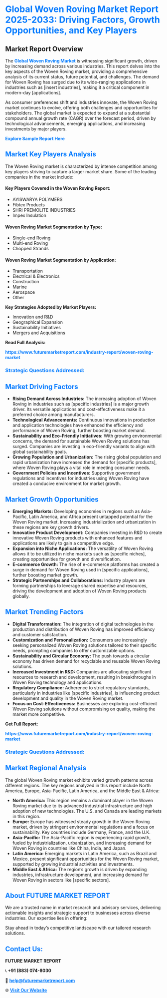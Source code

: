 <h1 style="color: #007BFF;">Global Woven Roving Market Report 2025-2033: Driving Factors, Growth Opportunities, and Key Players</h1>

<section id="overview">
<h2>Market Report Overview</h2>
<p>The <a href="https://www.futuremarketreport.com/industry-report/woven-roving-market" style="color: #007BFF; text-decoration: none;"><strong>Global Woven Roving Market</strong></a> is witnessing significant growth, driven by increasing demand across various industries. This report delves into the key aspects of the Woven Roving market, providing a comprehensive analysis of its current status, future potential, and challenges. The demand for Woven Roving has surged due to its wide-ranging applications in industries such as [insert industries], making it a critical component in modern-day [applications].</p>
<p>As consumer preferences shift and industries innovate, the Woven Roving market continues to evolve, offering both challenges and opportunities for stakeholders. The global market is expected to expand at a substantial compound annual growth rate (CAGR) over the forecast period, driven by technological advancements, emerging applications, and increasing investments by major players.</p>
</section>

<section id="overview">
<p><a href="https://www.futuremarketreport.com/request-sample/reportId=62057" style="color: #007BFF; text-decoration: none;"><strong>Explore Sample Report Here</strong></a></p>
</section>

<section id="key-players">
<h2 style="color: #007BFF;">Market Key Players Analysis</h2>
<p>The Woven Roving market is characterized by intense competition among key players striving to capture a larger market share. Some of the leading companies in the market include:</p>
<h4>Key Players Covered in the Woven Roving Report:</h4>
<ul><li>AYISWARYA POLYMERS</li><li>Fibtex Products</li><li>SHRI PREMOLITE INDUSTRIES</li><li>Impex Insulation</li></ul>
<h4>Woven Roving Market Segmentation by Type:</h4>
<ul><li>Single-end Roving</li><li>Multi-end Roving</li><li>Chopped Strands</li></ul>

<h4>Woven Roving Market Segmentation by Application:</h4>
<ul><li>Transportation</li><li>Electrical &amp; Electronics</li><li>Construction</li><li>Marine</li><li>Aerospace</li><li>Other</li></ul>
<p><strong>Key Strategies Adopted by Market Players:</strong></p>
<ul>
<li>Innovation and R&D</li>
<li>Geographical Expansion</li>
<li>Sustainability Initiatives</li>
<li>Mergers and Acquisitions</li>
</ul>
</section>

<section>
<p><strong>Read Full Analysis: </strong></p><a href="https://www.futuremarketreport.com/industry-report/woven-roving-market" style="color: #007BFF; text-decoration: none;"><strong>https://www.futuremarketreport.com/industry-report/woven-roving-market</strong></a>
<h3 style="color: #007BFF;">Strategic Questions Addressed:</h3>
</section>

<section id="driving-factors">
<h2 style="color: #007BFF;">Market Driving Factors</h2>
<ul>
<li><strong>Rising Demand Across Industries:</strong> The increasing adoption of Woven Roving in industries such as [specific industries] is a major growth driver. Its versatile applications and cost-effectiveness make it a preferred choice among manufacturers.</li>
<li><strong>Technological Advancements:</strong> Continuous innovations in production and application technologies have enhanced the efficiency and performance of Woven Roving, further boosting market demand.</li>
<li><strong>Sustainability and Eco-Friendly Initiatives:</strong> With growing environmental concerns, the demand for sustainable Woven Roving solutions has surged. Companies are investing in eco-friendly variants to align with global sustainability goals.</li>
<li><strong>Growing Population and Urbanization:</strong> The rising global population and rapid urbanization have increased the demand for [specific products], where Woven Roving plays a vital role in meeting consumer needs.</li>
<li><strong>Government Policies and Incentives:</strong> Supportive government regulations and incentives for industries using Woven Roving have created a conducive environment for market growth.</li>
</ul>
</section>

<section id="growth-opportunities">
<h2 style="color: #007BFF;">Market Growth Opportunities</h2>
<ul>
<li><strong>Emerging Markets:</strong> Developing economies in regions such as Asia-Pacific, Latin America, and Africa present untapped potential for the Woven Roving market. Increasing industrialization and urbanization in these regions are key growth drivers.</li>
<li><strong>Innovative Product Development:</strong> Companies investing in R&D to create innovative Woven Roving products with enhanced features and applications are likely to gain a competitive edge.</li>
<li><strong>Expansion into Niche Applications:</strong> The versatility of Woven Roving allows it to be utilized in niche markets such as [specific niches], creating opportunities for growth and diversification.</li>
<li><strong>E-commerce Growth:</strong> The rise of e-commerce platforms has created a surge in demand for Woven Roving used in [specific applications], further boosting market growth.</li>
<li><strong>Strategic Partnerships and Collaborations:</strong> Industry players are forming partnerships to leverage shared expertise and resources, driving the development and adoption of Woven Roving products globally.</li>
</ul>
</section>

<section id="trending-factors">
<h2 style="color: #007BFF;">Market Trending Factors</h2>
<ul>
<li><strong>Digital Transformation:</strong> The integration of digital technologies in the production and distribution of Woven Roving has improved efficiency and customer satisfaction.</li>
<li><strong>Customization and Personalization:</strong> Consumers are increasingly seeking personalized Woven Roving solutions tailored to their specific needs, prompting companies to offer customizable options.</li>
<li><strong>Sustainability and Circular Economy:</strong> The push towards a circular economy has driven demand for recyclable and reusable Woven Roving solutions.</li>
<li><strong>Increased Investment in R&D:</strong> Companies are allocating significant resources to research and development, resulting in breakthroughs in Woven Roving technology and applications.</li>
<li><strong>Regulatory Compliance:</strong> Adherence to strict regulatory standards, particularly in industries like [specific industries], is influencing product development and quality in the Woven Roving market.</li>
<li><strong>Focus on Cost-Effectiveness:</strong> Businesses are exploring cost-efficient Woven Roving solutions without compromising on quality, making the market more competitive.</li>
</ul>
</section>

<section>
<p><strong>Get Full Report: </strong></p><a href="https://www.futuremarketreport.com/industry-report/woven-roving-market" style="color: #007BFF; text-decoration: none;"><strong>https://www.futuremarketreport.com/industry-report/woven-roving-market</strong></a>
<h3 style="color: #007BFF;">Strategic Questions Addressed:</h3>
</section>


<section id="regional-analysis">
<h2 style="color: #007BFF;">Market Regional Analysis</h2>
<p>The global Woven Roving market exhibits varied growth patterns across different regions. The key regions analyzed in this report include North America, Europe, Asia-Pacific, Latin America, and the Middle East & Africa:</p>
<ul>
<li><strong>North America:</strong> This region remains a dominant player in the Woven Roving market due to its advanced industrial infrastructure and high adoption of new technologies. The U.S. and Canada are leading markets in this region.</li>
<li><strong>Europe:</strong> Europe has witnessed steady growth in the Woven Roving market, driven by stringent environmental regulations and a focus on sustainability. Key countries include Germany, France, and the U.K.</li>
<li><strong>Asia-Pacific:</strong> The Asia-Pacific region is experiencing rapid growth, fueled by industrialization, urbanization, and increasing demand for Woven Roving in countries like China, India, and Japan.</li>
<li><strong>Latin America:</strong> Emerging markets in Latin America, such as Brazil and Mexico, present significant opportunities for the Woven Roving market, supported by growing industrial activities and investments.</li>
<li><strong>Middle East & Africa:</strong> The region’s growth is driven by expanding industries, infrastructure development, and increasing demand for Woven Roving in sectors like [specific sectors].</li>
</ul>
</section>

<footer>
<h2 style="color: #007BFF;">About FUTURE MARKET REPORT</h2>
<p>We are a trusted name in market research and advisory services, delivering actionable insights and strategic support to businesses across diverse industries. Our expertise lies in offering:</p>

<p>Stay ahead in today’s competitive landscape with our tailored research solutions.</p>

<h2 style="color: #007BFF;">Contact Us:</h2>
<p><strong>FUTURE MARKET REPORT</strong></p>
<p>📞 <strong>+91 (883) 074-8030</strong></p>
<p>📧 <strong><a href="mailto:help@futuremarketreport.com" style="color: #007BFF;">help@futuremarketreport.com</a></strong></p>
<p>🌐 <strong><a href="https://www.futuremarketreport.com/" style="color: #007BFF;">Visit Our Website</a></strong></p>
</footer>
